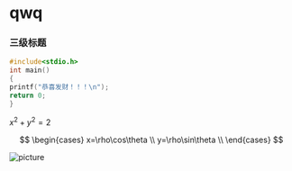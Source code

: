 # qwq
### 三级标题
```C
#include<stdio.h>
int main()
{
printf("恭喜发财！！！\n");
return 0;
}   
```
$x^2+y^2=2$

$$
\begin{cases}
x=\rho\cos\theta \\
y=\rho\sin\theta \\
\end{cases}
$$

![picture](https://img-blog.csdnimg.cn/img_convert/4d81fd3072bce6bda2fc5afd8335a4a1.gif)
